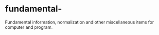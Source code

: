 # fundamental-
Fundamental information, normalization and other miscellaneous items for computer and program.
